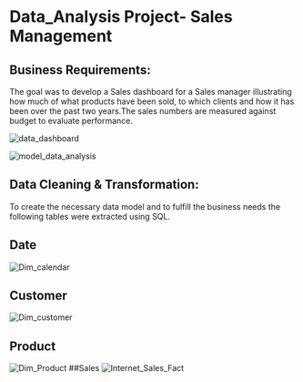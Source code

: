 # Data_Analysis Project- Sales Management
## Business Requirements:
The goal was to develop a Sales dashboard for a Sales manager illustrating how much of what products have been sold, to which clients and how it has been over the past two years.The sales numbers are measured against budget to evaluate performance.

![data_dashboard](https://github.com/user-attachments/assets/93dbfd29-6cec-4881-854d-d73641567f50) 

![model_data_analysis](https://github.com/user-attachments/assets/9422bfc3-6851-4810-a7ae-0e8a9a941498)

## Data Cleaning & Transformation:
To create the necessary data model and to fulfill the business needs the following tables were extracted using SQL.
## Date
![Dim_calendar](https://github.com/user-attachments/assets/d7b8bd6d-a865-4400-b745-d315cd8acdfb)
## Customer
![Dim_customer](https://github.com/user-attachments/assets/92e6ce26-8800-4400-90b2-405ce921fb5c)
## Product
![Dim_Product](https://github.com/user-attachments/assets/2a137492-3a6e-4b86-949e-980fa4a372d0)
##Sales
![Internet_Sales_Fact](https://github.com/user-attachments/assets/32c3b3c8-7e90-4024-b14a-6c0672ff7e71)

